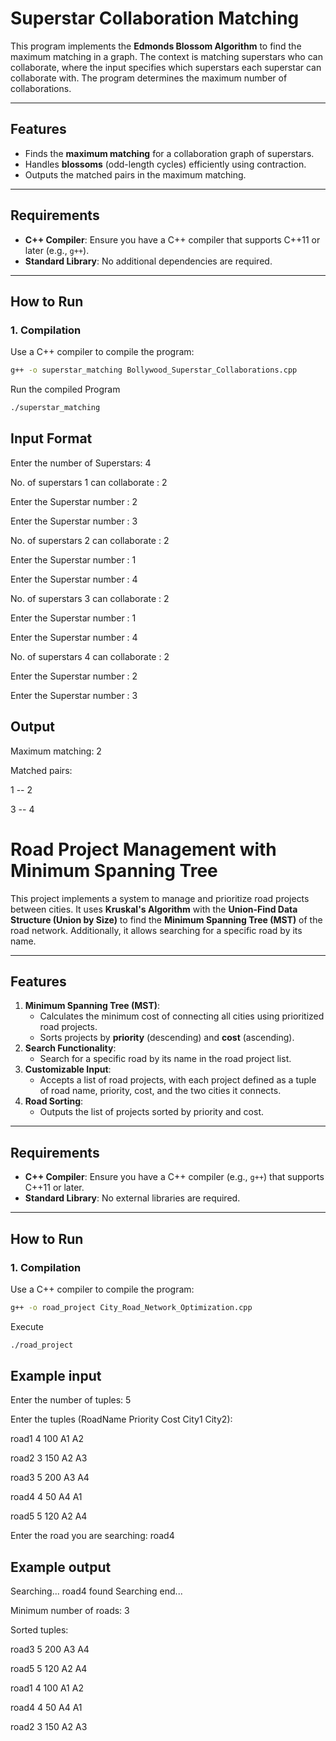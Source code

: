 # Superstar Collaboration Matching

This program implements the **Edmonds Blossom Algorithm** to find the maximum matching in a graph. The context is matching superstars who can collaborate, where the input specifies which superstars each superstar can collaborate with. The program determines the maximum number of collaborations.

---

## Features
- Finds the **maximum matching** for a collaboration graph of superstars.
- Handles **blossoms** (odd-length cycles) efficiently using contraction.
- Outputs the matched pairs in the maximum matching.

---

## Requirements
- **C++ Compiler**: Ensure you have a C++ compiler that supports C++11 or later (e.g., `g++`).
- **Standard Library**: No additional dependencies are required.

---

## How to Run

### 1. Compilation
Use a C++ compiler to compile the program:
```bash
g++ -o superstar_matching Bollywood_Superstar_Collaborations.cpp
```
Run the compiled Program 
```bash
./superstar_matching
```

## Input Format

Enter the number of Superstars: 4

No. of superstars 1  can collaborate : 2

Enter the Superstar number : 2

Enter the Superstar number : 3

No. of superstars 2  can collaborate : 2

Enter the Superstar number : 1

Enter the Superstar number : 4

No. of superstars 3  can collaborate : 2

Enter the Superstar number : 1

Enter the Superstar number : 4

No. of superstars 4  can collaborate : 2

Enter the Superstar number : 2

Enter the Superstar number : 3



## Output 

Maximum matching: 2

Matched pairs:

1 -- 2

3 -- 4




# Road Project Management with Minimum Spanning Tree

This project implements a system to manage and prioritize road projects between cities. It uses **Kruskal's Algorithm** with the **Union-Find Data Structure (Union by Size)** to find the **Minimum Spanning Tree (MST)** of the road network. Additionally, it allows searching for a specific road by its name.

---

## Features
1. **Minimum Spanning Tree (MST)**:
   - Calculates the minimum cost of connecting all cities using prioritized road projects.
   - Sorts projects by **priority** (descending) and **cost** (ascending).
2. **Search Functionality**:
   - Search for a specific road by its name in the road project list.
3. **Customizable Input**:
   - Accepts a list of road projects, with each project defined as a tuple of road name, priority, cost, and the two cities it connects.
4. **Road Sorting**:
   - Outputs the list of projects sorted by priority and cost.

---

## Requirements
- **C++ Compiler**: Ensure you have a C++ compiler (e.g., `g++`) that supports C++11 or later.
- **Standard Library**: No external libraries are required.

---

## How to Run

### 1. Compilation
Use a C++ compiler to compile the program:
```bash
g++ -o road_project City_Road_Network_Optimization.cpp
```

Execute
```bash
./road_project
```

## Example input 


Enter the number of tuples: 5

Enter the tuples (RoadName Priority Cost City1 City2):

road1 4 100 A1 A2

road2 3 150 A2 A3

road3 5 200 A3 A4

road4 4 50 A4 A1

road5 5 120 A2 A4



Enter the road you are searching: road4



## Example output

Searching...
road4 found
Searching end...

Minimum number of roads: 3

Sorted tuples:

road3 5 200 A3 A4

road5 5 120 A2 A4

road1 4 100 A1 A2

road4 4 50 A4 A1

road2 3 150 A2 A3




